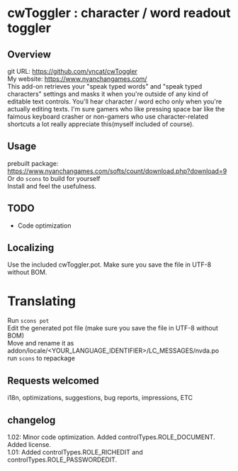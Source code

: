 # cwToggler : character / word readout toggler  
## Overview  
git URL: https://github.com/yncat/cwToggler  
My website: https://www.nyanchangames.com/  
This add-on retrieves your "speak typed words" and "speak typed characters" settings and masks it when you're outside of any kind of editable text controls. You'll hear character / word echo only when you're actually editing texts. I'm sure gamers who like pressing space bar like the faimous keyboard crasher or non-gamers who use character-related shortcuts a lot really appreciate this(myself included of course).  
  
## Usage  
prebuilt package: https://www.nyanchangames.com/softs/count/download.php?download=9  
Or do `scons` to build for yourself  
Install and feel the usefulness.  
  
## TODO  
* Code optimization  
  
## Localizing  
Use the included cwToggler.pot. Make sure you save the file in UTF-8 without BOM.  
  
# Translating  
Run `scons pot`  
Edit the generated pot file (make sure you save the file in UTF-8 without BOM)  
Move and rename it as addon/locale/<YOUR_LANGUAGE_IDENTIFIER>/LC_MESSAGES/nvda.po  
run `scons` to repackage  
  
## Requests welcomed  
i18n, optimizations, suggestions, bug reports, impressions, ETC  
  
## changelog  
1.02: Minor code optimization. Added controlTypes.ROLE_DOCUMENT. Added license.  
1.01: Added controlTypes.ROLE_RICHEDIT and controlTypes.ROLE_PASSWORDEDIT.  
